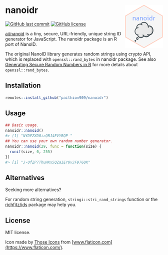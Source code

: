 
<!-- README.md is generated from README.Rmd. Please edit that file -->

# nanoidr <a href="https://paithiov909.github.io/nanoidr/" rel="noopener"><img src="man/figures/logo.png" align="right" height="139" /></a>

<!-- badges: start -->

[![GitHub last
commit](https://img.shields.io/github/last-commit/paithiov909/nanoidr)](#)
[![GitHub
license](https://img.shields.io/github/license/paithiov909/nanoidr)](https://github.com/paithiov909/nanoidr/blob/master/LICENSE)
<!-- badges: end -->

[ai/nanoid](https://github.com/ai/nanoid) is a tiny, secure,
URL-friendly, unique string ID generator for JavaScript. The nanoidr
package is an R port of NanoID.

The original NanoID library generates random strings using crypto API,
which is replaced with `openssl::rand_bytes` in nanoidr package. See
also [Generating Secure Random Numbers in
R](https://cran.r-project.org/web/packages/openssl/vignettes/secure_rng.html)
for more details about `openssl::rand_bytes`.

## Installation

``` r
remotes::install_github("paithiov909/nanoidr")
```

## Usage

``` r
## Basic usage.
nanoidr::nanoid()
#> [1] "NYDFZXD0izQRJ4EVYRQP-"
## You can use your own random number generator.
nanoidr::nanoid(29, func = function(size) {
  runif(size, 0, 255)
})
#> [1] "J-UfZP7ThuHKx5QZaIEr0vJF97G0K"
```

## Alternatives

Seeking more alternatives?

For random string generation, `stringi::stri_rand_strings` function or
the [richfitz/ids](https://github.com/richfitz/ids) package may help
you.

## License

MIT license.

Icon made by [Those Icons](https://www.flaticon.com/authors/those-icons)
from [www.flaticon.com](https://www.flaticon.com/).
